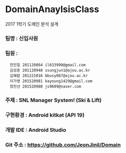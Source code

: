# DomainAnaylsisClass

2017 1학기 도메인 분석 설계

### 팀명 : 신입사원
### 팀원 : 
      전진일 201120864 il633990@gmail.com
      김성준 201120948 ssungjun1@ajou.ac.kr
      김해람 201221016 bbusy087@ajou.ac.kr
      이가영 201520981 kayoung1429@gmail.com
      정진선 201520980 js9609@naver.com

### 주제 : SNL Manager System! (Ski & Lift)

### 구현환경 : Android kitkat (API 19)

### 개발 IDE : Android Studio

### Git 주소 :  https://github.com/JeonJinil/Domain 
